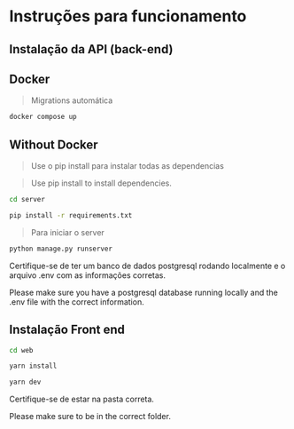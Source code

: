 # Instruções para funcionamento

## Instalação da API (back-end)

## Docker

> Migrations automática

```bash
docker compose up
```

## Without Docker

> Use o pip install para instalar todas as dependencias

> Use pip install to install dependencies.

```bash
cd server
```

```bash
pip install -r requirements.txt
```

> Para iniciar o server

```bash
python manage.py runserver
```

Certifique-se de ter um banco de dados postgresql rodando localmente e o arquivo .env com as informações corretas.

Please make sure you have a postgresql database running locally and the .env file with the correct information.

## Instalação Front end

```bash
cd web
```

```bash
yarn install
```

```bash
yarn dev
```

Certifique-se de estar na pasta correta.

Please make sure to be in the correct folder.
